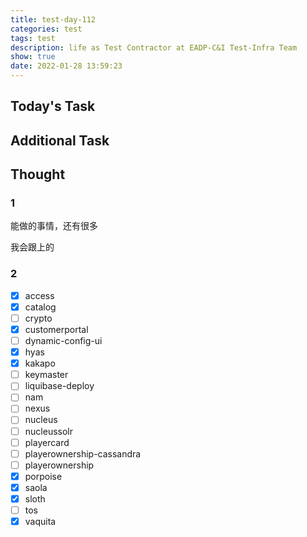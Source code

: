 ```yaml
---
title: test-day-112
categories: test
tags: test
description: life as Test Contractor at EADP-C&I Test-Infra Team
show: true
date: 2022-01-28 13:59:23
---
```

## Today's Task

## Additional Task 

## Thought

### 1 

能做的事情，还有很多

我会跟上的

### 2

- [x] access
- [x] catalog
- [ ] crypto
- [x] customerportal
- [ ] dynamic-config-ui
- [x] hyas
- [x] kakapo
- [ ] keymaster
- [ ] liquibase-deploy
- [ ] nam
- [ ] nexus
- [ ] nucleus
- [ ] nucleussolr
- [ ] playercard
- [ ] playerownership-cassandra
- [ ] playerownership
- [x] porpoise
- [x] saola
- [x] sloth
- [ ] tos
- [x] vaquita